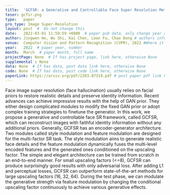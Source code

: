 ```yaml
---
title:  'GCFSR: a Generative and Controllable Face Super Resolution Method Without Facial and GAN Priors'  #  Paper title, covered by ''
teser: gcfsr.png
type:   paper
pro_type: Image Super-Resolution
layout: post  #  Do not change this
date:   2022-03-01 11:59:59 +0800  # paper pub data, only change year and month according to this format
author: Jingwen He, Wu Shi, Kai Chen, Lean Fu, Chao Dong # authors information
venue:  Computer Vision and Pattern Recognition (CVPR), 2022 #Where it be, ICCV and CVPR remove IEEE Conference on,
year:   2022  # paper year, number
month:  March  # paper month, full name
projectPage: None  # If has project page, link here, otherwise None
supplemental : None
data: None  # If has data, post data link here, otherwise None
code: None  # If has data, post code link here, otherwise None
paperLink: https://arxiv.org/pdf/2203.07319.pdf # post paper pdf link here
---
```


Face image super resolution (face hallucination) usually relies on facial priors to restore realistic details and preserve identity information. Recent advances can achieve impressive results with the help of GAN prior. They either design complicated modules to modify the fixed GAN prior or adopt complex training strategies to finetune the generator. In this work, we propose a generative and controllable face SR framework, called GCFSR, which can reconstruct images with faithful identity information without any additional priors. Generally, GCFSR has an encoder-generator architecture. Two modules called style modulation and feature modulation are designed for the multi-factor SR task. The style modulation aims to generate realistic face details and the feature modulation dynamically fuses the multi-level encoded features and the generated ones conditioned on the upscaling factor. The simple and elegant architecture can be trained from scratch in an end-to-end manner. For small upscaling factors (<=8), GCFSR can produce surprisingly good results with only adversarial loss. After adding L1 and perceptual losses, GCFSR can outperform state-of-the-art methods for large upscaling factors (16, 32, 64). During the test phase, we can modulate the generative strength via feature modulation by changing the conditional upscaling factor continuously to achieve various generative effects.
